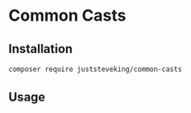 # Common Casts



## Installation

```bash
composer require juststeveking/common-casts
```

## Usage


